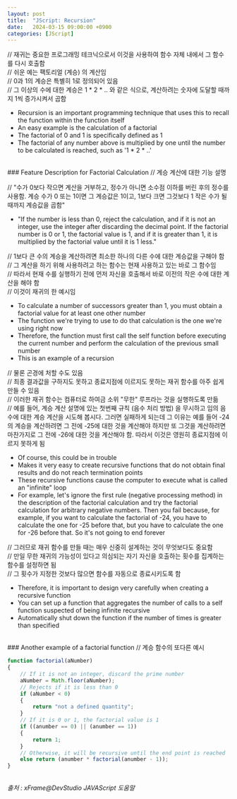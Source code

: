 ```yaml
---
layout: post
title:  "JScript: Recursion"
date:   2024-03-15 09:00:00 +0900
categories: [JScript]
---
```


// 재귀는 중요한 프로그래밍 테크닉으로서 이것을 사용하여 함수 자체 내에서 그 함수를 다시 호출함   
// 쉬운 예는 팩토리얼 (계승) 의 계산임   
// 0과 1의 계승은 특별히 1로 정의되어 있음   
// 그 이상의 수에 대한 계승은 1 * 2 * .. 와 같은 식으로, 계산하려는 숫자에 도달할 때까지 1씩 증가시켜서 곱함   
- Recursion is an important programming technique that uses this to recall the function within the function itself   
- An easy example is the calculation of a factorial   
- The factorial of 0 and 1 is specifically defined as 1   
- The factorial of any number above is multiplied by one until the number to be calculated is reached, such as '1 * 2 * ..'   
   
<br />
### Feature Description for Factorial Calculation   
// 계승 계산에 대한 기능 설명   
   
// "수가 0보다 작으면 계산을 거부하고, 정수가 아니면 소수점 이하를 버린 후의 정수를 사용함. 계승 수가 0 또는 1이면 그 계승값은 1이고, 1보다 크면 그것보다 1 작은 수가 될 때까지 계승값을 곱함"   
- "If the number is less than 0, reject the calculation, and if it is not an integer, use the integer after discarding the decimal point. If the factorial number is 0 or 1, the factorial value is 1, and if it is greater than 1, it is multiplied by the factorial value until it is 1 less."   
   
// 1보다 큰 수의 계승을 계산하려면 최소한 하나의 다른 수에 대한 계승값을 구해야 함   
// 그 계산을 하기 위해 사용하려고 하는 함수는 현재 사용하고 있는 바로 그 함수임   
// 따라서 현재 수를 실행하기 전에 먼저 자신을 호출해서 바로 이전의 작은 수에 대한 계산을 해야 함   
// 이것이 재귀의 한 예시임   
- To calculate a number of successors greater than 1, you must obtain a factorial value for at least one other number   
- The function we're trying to use to do that calculation is the one we're using right now   
- Therefore, the function must first call the self function before executing the current number and perform the calculation of the previous small number   
- This is an example of a recursion   
   
// 물론 곤경에 처할 수도 있음   
// 최종 결과값을 구하지도 못하고 종료지점에 이르지도 못하는 재귀 함수를 아주 쉽게 만들 수 있음   
// 이러한 재귀 함수는 컴퓨터로 하여금 소위 "무한" 루프라는 것을 실행하도록 만듦   
// 예를 들어, 계승 계산 설명에 있는 첫번째 규칙 (음수 처리 방법) 을 무시하고 임의 음수에 대한 계승 계산을 시도해 봅시다. 그러면 실패하게 되는데 그 이유는 예를 들어 -24의 계승을 계산하려면 그 전에 -25에 대한 것을 계산해야 하지만 또 그것을 계산하려면 마찬가지로 그 전에 -26에 대한 것을 계산해야 함. 따라서 이것은 영원히 종료지점에 이르지 못하게 됨   
- Of course, this could be in trouble   
- Makes it very easy to create recursive functions that do not obtain final results and do not reach termination points   
- These recursive functions cause the computer to execute what is called an "infinite" loop   
- For example, let's ignore the first rule (negative processing method) in the description of the factorial calculation and try the factorial calculation for arbitrary negative numbers. Then you fail because, for example, if you want to calculate the factorial of -24, you have to calculate the one for -25 before that, but you have to calculate the one for -26 before that. So it's not going to end forever   
   
// 그러므로 재귀 함수를 만들 때는 매우 신중히 설계하는 것이 무엇보다도 중요함   
// 만일 무한 재귀의 가능성이 있다고 의심되는 자기 자신을 호출하는 횟수를 집계하는 함수를 설정하면 됨   
// 그 횟수가 지정한 것보다 많으면 함수를 자동으로 종료시키도록 함   
- Therefore, it is important to design very carefully when creating a recursive function   
- You can set up a function that aggregates the number of calls to a self function suspected of being infinite recursive   
- Automatically shut down the function if the number of times is greater than specified   
   
<br />
### Another example of a factorial function   
// 계승 함수의 또다른 예시   
   
```javascript
function factorial(aNumber)
{
    // If it is not an integer, discard the prime number
    aNumber = Math.floor(aNumber);
    // Rejects if it is less than 0
    if (aNumber < 0)
    {
        return "not a defined quantity";
    }
    // If it is 0 or 1, the factorial value is 1    
    if ((anumber == 0) || (anumber == 1))
    {
        return 1;
    }
    // Otherwise, it will be recursive until the end point is reached
    else return (anumber * factorial(anumber - 1));
}
```
   
<br />
<cite>출처 : xFrame@DevStudio JAVAScript 도움말</cite>
